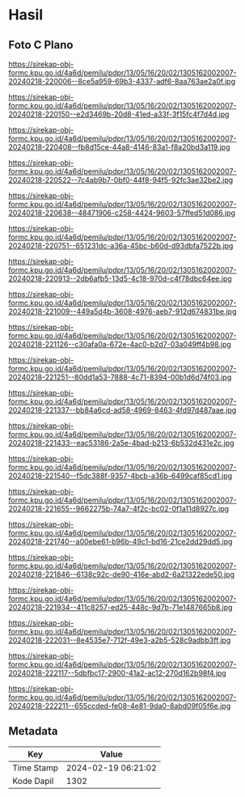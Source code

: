 # Hasil

## Foto C Plano

https://sirekap-obj-formc.kpu.go.id/4a6d/pemilu/pdpr/13/05/16/20/02/1305162002007-20240218-220006--8ce5a959-69b3-4337-adf6-8aa763ae2a0f.jpg

https://sirekap-obj-formc.kpu.go.id/4a6d/pemilu/pdpr/13/05/16/20/02/1305162002007-20240218-220150--e2d3469b-20d8-41ed-a33f-3f15fc4f7d4d.jpg

https://sirekap-obj-formc.kpu.go.id/4a6d/pemilu/pdpr/13/05/16/20/02/1305162002007-20240218-220408--fb8d15ce-44a8-4146-83a1-f8a20bd3a119.jpg

https://sirekap-obj-formc.kpu.go.id/4a6d/pemilu/pdpr/13/05/16/20/02/1305162002007-20240218-220522--7c4ab9b7-0bf0-44f8-94f5-92fc3ae32be2.jpg

https://sirekap-obj-formc.kpu.go.id/4a6d/pemilu/pdpr/13/05/16/20/02/1305162002007-20240218-220638--48471906-c258-4424-9603-57ffed51d086.jpg

https://sirekap-obj-formc.kpu.go.id/4a6d/pemilu/pdpr/13/05/16/20/02/1305162002007-20240218-220751--651231dc-a36a-45bc-b60d-d93dbfa7522b.jpg

https://sirekap-obj-formc.kpu.go.id/4a6d/pemilu/pdpr/13/05/16/20/02/1305162002007-20240218-220913--2db6afb5-13d5-4c18-970d-c4f78dbc64ee.jpg

https://sirekap-obj-formc.kpu.go.id/4a6d/pemilu/pdpr/13/05/16/20/02/1305162002007-20240218-221009--449a5d4b-3608-4976-aeb7-912d674831be.jpg

https://sirekap-obj-formc.kpu.go.id/4a6d/pemilu/pdpr/13/05/16/20/02/1305162002007-20240218-221126--c30afa0a-672e-4ac0-b2d7-03a049ff4b98.jpg

https://sirekap-obj-formc.kpu.go.id/4a6d/pemilu/pdpr/13/05/16/20/02/1305162002007-20240218-221251--80dd1a53-7888-4c71-8394-00b1d6d74f03.jpg

https://sirekap-obj-formc.kpu.go.id/4a6d/pemilu/pdpr/13/05/16/20/02/1305162002007-20240218-221337--bb84a6cd-ad58-4969-8463-4fd97d487aae.jpg

https://sirekap-obj-formc.kpu.go.id/4a6d/pemilu/pdpr/13/05/16/20/02/1305162002007-20240218-221433--eac53186-2a5e-4bad-b213-6b532d431e2c.jpg

https://sirekap-obj-formc.kpu.go.id/4a6d/pemilu/pdpr/13/05/16/20/02/1305162002007-20240218-221540--f5dc388f-9357-4bcb-a36b-6499caf85cd1.jpg

https://sirekap-obj-formc.kpu.go.id/4a6d/pemilu/pdpr/13/05/16/20/02/1305162002007-20240218-221655--9662275b-74a7-4f2c-bc02-0f1a11d8927c.jpg

https://sirekap-obj-formc.kpu.go.id/4a6d/pemilu/pdpr/13/05/16/20/02/1305162002007-20240218-221740--a00ebe61-b96b-49c1-bd16-21ce2dd29dd5.jpg

https://sirekap-obj-formc.kpu.go.id/4a6d/pemilu/pdpr/13/05/16/20/02/1305162002007-20240218-221846--6138c92c-de90-416e-abd2-6a21322ede50.jpg

https://sirekap-obj-formc.kpu.go.id/4a6d/pemilu/pdpr/13/05/16/20/02/1305162002007-20240218-221934--411c8257-ed25-448c-9d7b-71e1487665b8.jpg

https://sirekap-obj-formc.kpu.go.id/4a6d/pemilu/pdpr/13/05/16/20/02/1305162002007-20240218-222031--8e4535e7-712f-49e3-a2b5-528c9adbb3ff.jpg

https://sirekap-obj-formc.kpu.go.id/4a6d/pemilu/pdpr/13/05/16/20/02/1305162002007-20240218-222117--5dbfbc17-2900-41a2-ac12-270d162b98f4.jpg

https://sirekap-obj-formc.kpu.go.id/4a6d/pemilu/pdpr/13/05/16/20/02/1305162002007-20240218-222211--655ccded-fe08-4e81-9da0-8abd09f05f6e.jpg


## Metadata

| Key        | Value               |
| ---------- | ------------------- |
| Time Stamp | 2024-02-19 06:21:02 |
| Kode Dapil | 1302                |



